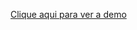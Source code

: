 <a href='https://emanuellyogg.github.io/curso-web-design-bikcraft/'>Clique aqui para ver a demo</a>

